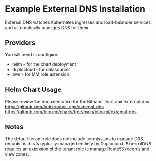 # Example External DNS Installation
External DNS watches Kubernetes ingresses and load-balancer services and automatically manages DNS for them.

## Providers
You will need to configure:
* helm - for the chart deployment
* duplocloud - for datasources
* aws - for IAM role extension

## Helm Chart Usage
Please review the documentation for the Bitnami chart and external-dns:
https://github.com/kubernetes-sigs/external-dns
https://github.com/bitnami/charts/tree/main/bitnami/external-dns


## Notes
The default tenant role does not include permissions to manage DNS records as this is typically managed entirely by Duplocloud.  ExternalDNS requires an extension of the tenant role to manage Route53 records and view zones.


